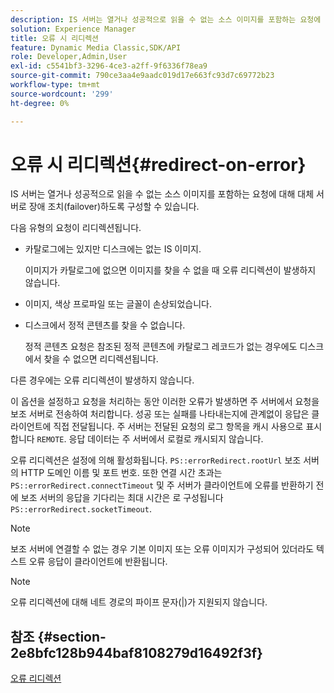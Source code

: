 ```yaml
---
description: IS 서버는 열거나 성공적으로 읽을 수 없는 소스 이미지를 포함하는 요청에 대해 대체 서버로 장애 조치(failover)하도록 구성할 수 있습니다.
solution: Experience Manager
title: 오류 시 리디렉션
feature: Dynamic Media Classic,SDK/API
role: Developer,Admin,User
exl-id: c5541bf3-3296-4ce3-a2ff-9f6336f78ea9
source-git-commit: 790ce3aa4e9aadc019d17e663fc93d7c69772b23
workflow-type: tm+mt
source-wordcount: '299'
ht-degree: 0%

---
```


# 오류 시 리디렉션{#redirect-on-error}

IS 서버는 열거나 성공적으로 읽을 수 없는 소스 이미지를 포함하는 요청에 대해 대체 서버로 장애 조치(failover)하도록 구성할 수 있습니다.

다음 유형의 요청이 리디렉션됩니다.

* 카탈로그에는 있지만 디스크에는 없는 IS 이미지.

   이미지가 카탈로그에 없으면 이미지를 찾을 수 없을 때 오류 리디렉션이 발생하지 않습니다.

* 이미지, 색상 프로파일 또는 글꼴이 손상되었습니다.
* 디스크에서 정적 콘텐츠를 찾을 수 없습니다.

   정적 콘텐츠 요청은 참조된 정적 콘텐츠에 카탈로그 레코드가 없는 경우에도 디스크에서 찾을 수 없으면 리디렉션됩니다.

다른 경우에는 오류 리디렉션이 발생하지 않습니다.

이 옵션을 설정하고 요청을 처리하는 동안 이러한 오류가 발생하면 주 서버에서 요청을 보조 서버로 전송하여 처리합니다. 성공 또는 실패를 나타내는지에 관계없이 응답은 클라이언트에 직접 전달됩니다. 주 서버는 전달된 요청의 로그 항목을 캐시 사용으로 표시합니다 `REMOTE`. 응답 데이터는 주 서버에서 로컬로 캐시되지 않습니다.

오류 리디렉션은 설정에 의해 활성화됩니다. `PS::errorRedirect.rootUrl` 보조 서버의 HTTP 도메인 이름 및 포트 번호. 또한 연결 시간 초과는 `PS::errorRedirect.connectTimeout` 및 주 서버가 클라이언트에 오류를 반환하기 전에 보조 서버의 응답을 기다리는 최대 시간은 로 구성됩니다 `PS::errorRedirect.socketTimeout`.

>[!NOTE]
>
>보조 서버에 연결할 수 없는 경우 기본 이미지 또는 오류 이미지가 구성되어 있더라도 텍스트 오류 응답이 클라이언트에 반환됩니다.

>[!NOTE]
>
>오류 리디렉션에 대해 네트 경로의 파이프 문자(|)가 지원되지 않습니다.

## 참조 {#section-2e8bfc128b944baf8108279d16492f3f}

[오류 리디렉션](../../../is-api/image-serving-api-ref/c-configuration-and-administration/c-server-settings/r-error-redirection.md#reference-268b1bf6ce1b44bb979727c6f5daf1ac)
